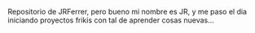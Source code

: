 Repositorio de JRFerrer, pero bueno mi nombre es JR, y me paso el dia iniciando proyectos frikis con tal de aprender cosas nuevas...
